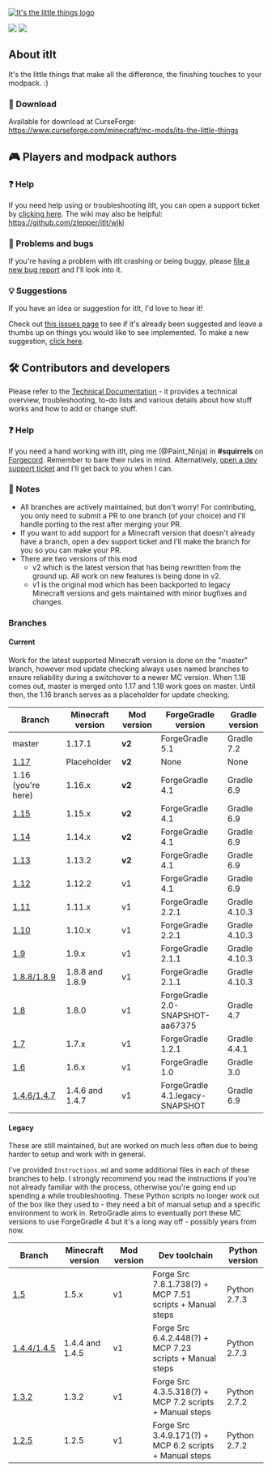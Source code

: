 [![It's the little things logo](https://zlepper.github.io/itlt/docs/logo/logo-long-githubdark.png)](https://www.curseforge.com/minecraft/mc-mods/its-the-little-things)

[![](http://cf.way2muchnoise.eu/short_232791_downloads.svg)](https://www.curseforge.com/minecraft/mc-mods/its-the-little-things) [![](http://cf.way2muchnoise.eu/versions/For%20MC_232791_all.svg)](https://www.curseforge.com/minecraft/mc-mods/its-the-little-things/files)

## About itlt

It's the little things that make all the difference, the finishing touches to your modpack. :)

### 📂 Download

Available for download at CurseForge: https://www.curseforge.com/minecraft/mc-mods/its-the-little-things

## 🎮 Players and modpack authors

### ❓ Help

If you need help using or troubleshooting itlt, you can open a support ticket by [clicking here](https://github.com/zlepper/itlt/issues/new?labels=help&template=3_user-help.md). The wiki may also be helpful: https://github.com/zlepper/itlt/wiki

### 🐛 Problems and bugs

If you're having a problem with itlt crashing or being buggy, please [file a new bug report](https://github.com/zlepper/itlt/issues/new?labels=bug&template=1_bug_report.md) and I'll look into it.

### 💡 Suggestions

If you have an idea or suggestion for itlt, I'd love to hear it!

Check out [this issues page](https://github.com/zlepper/itlt/issues?q=is%3Aissue+is%3Aopen+label%3Asuggestion) to see if it's already been suggested and leave a thumbs up on things you would like to see implemented. To make a new suggestion, [click here](https://github.com/zlepper/itlt/issues/new?labels=suggestion&template=2_suggestion.md).

## 🛠 Contributors and developers

Please refer to the [Technical Documentation](TechnicalDocumentation.md) - it provides a technical overview, troubleshooting, to-do lists and various details about how stuff works and how to add or change stuff.

### ❓ Help

If you need a hand working with itlt, ping me (@Paint_Ninja) in **#squirrels** on [Forgecord](https://discord.gg/UvedJ9m). Remember to bare their rules in mind. Alternatively, [open a dev support ticket](https://github.com/PaintNinja/issue-template-test/issues/new?labels=dev+help&template=4_dev_help.md) and I'll get back to you when I can.

### 📝 Notes

-   All branches are actively maintained, but don't worry! For contributing, you only need to submit a PR to one branch (of your choice) and I'll handle porting to the rest after merging your PR.
-   If you want to add support for a Minecraft version that doesn't already have a branch, open a dev support ticket and I'll make the branch for you so you can make your PR.
-   There are two versions of this mod
    -   v2 which is the latest version that has being rewritten from the ground up. All work on new features is being done in v2.
    -   v1 is the original mod which has been backported to legacy Minecraft versions and gets maintained with minor bugfixes and changes.

### Branches

#### Current

Work for the latest supported Minecraft version is done on the "master" branch, however mod update checking always uses named branches to ensure reliability during a switchover to a newer MC version. When 1.18 comes out, master is merged onto 1.17 and 1.18 work goes on master. Until then, the 1.16 branch serves as a placeholder for update checking.

| Branch                                                          | Minecraft version | Mod version | ForgeGradle version              | Gradle version |
| --------------------------------------------------------------- | ----------------- | ----------- | -------------------------------- | -------------- |
| master                                                          | 1.17.1            | **v2**      | ForgeGradle 5.1                  | Gradle 7.2     |
| [1.17](https://github.com/zlepper/itlt/tree/1.17)               | Placeholder       | **v2**      | None                             | None           |
| 1.16 (you're here)                                              | 1.16.x            | **v2**      | ForgeGradle 4.1                  | Gradle 6.9     |
| [1.15](https://github.com/zlepper/itlt/tree/1.15)               | 1.15.x            | **v2**      | ForgeGradle 4.1                  | Gradle 6.9     |
| [1.14](https://github.com/zlepper/itlt/tree/1.14)               | 1.14.x            | **v2**      | ForgeGradle 4.1                  | Gradle 6.9     |
| [1.13](https://github.com/zlepper/itlt/tree/1.13)               | 1.13.2            | **v2**      | ForgeGradle 4.1                  | Gradle 6.9     |
| [1.12](https://github.com/zlepper/itlt/tree/1.12)               | 1.12.2            | v1          | ForgeGradle 4.1                  | Gradle 6.9     |
| [1.11](https://github.com/zlepper/itlt/tree/1.11)               | 1.11.x            | v1          | ForgeGradle 2.2.1                | Gradle 4.10.3  |
| [1.10](https://github.com/zlepper/itlt/tree/1.10)               | 1.10.x            | v1          | ForgeGradle 2.2.1                | Gradle 4.10.3  |
| [1.9](https://github.com/zlepper/itlt/tree/1.9)                 | 1.9.x             | v1          | ForgeGradle 2.1.1                | Gradle 4.10.3  |
| [1.8.8/1.8.9](https://github.com/zlepper/itlt/tree/1.8.8/1.8.9) | 1.8.8 and 1.8.9   | v1          | ForgeGradle 2.1.1                | Gradle 4.10.3  |
| [1.8](https://github.com/zlepper/itlt/tree/1.8)                 | 1.8.0             | v1          | ForgeGradle 2.0-SNAPSHOT-aa67375 | Gradle 4.7     |
| [1.7](https://github.com/zlepper/itlt/tree/1.7)                 | 1.7.x             | v1          | ForgeGradle 1.2.1                | Gradle 4.4.1   |
| [1.6](https://github.com/zlepper/itlt/tree/1.6)                 | 1.6.x             | v1          | ForgeGradle 1.0                  | Gradle 3.0     |
| [1.4.6/1.4.7](https://github.com/zlepper/itlt/tree/1.4.6/1.4.7) | 1.4.6 and 1.4.7   | v1          | ForgeGradle 4.1.legacy-SNAPSHOT  | Gradle 6.9     |

#### Legacy

These are still maintained, but are worked on much less often due to being harder to setup and work with in general.

I've provided `Instructions.md` and some additional files in each of these branches to help. I strongly recommend you read the instructions if you're not already familiar with the process, otherwise you're going end up spending a while troubleshooting. These Python scripts no longer work out of the box like they used to - they need a bit of manual setup and a specific environment to work in. RetroGradle aims to eventually port these MC versions to use ForgeGradle 4 but it's a long way off - possibly years from now.

| Branch                                                          | Minecraft version | Mod version | Dev toolchain                                            | Python version |
| --------------------------------------------------------------- | ----------------- | ----------- | -------------------------------------------------------- | -------------- |
| [1.5](https://github.com/zlepper/itlt/tree/1.5)                 | 1.5.x             | v1          | Forge Src 7.8.1.738(?) + MCP 7.51 scripts + Manual steps | Python 2.7.3   |
| [1.4.4/1.4.5](https://github.com/zlepper/itlt/tree/1.4.4/1.4.5) | 1.4.4 and 1.4.5   | v1          | Forge Src 6.4.2.448(?) + MCP 7.23 scripts + Manual steps | Python 2.7.3   |
| [1.3.2](https://github.com/zlepper/itlt/tree/1.3.2)             | 1.3.2             | v1          | Forge Src 4.3.5.318(?) + MCP 7.2 scripts + Manual steps  | Python 2.7.2   |
| [1.2.5](https://github.com/zlepper/itlt/tree/1.2.5)             | 1.2.5             | v1          | Forge Src 3.4.9.171(?) + MCP 6.2 scripts + Manual steps  | Python 2.7.2   |
